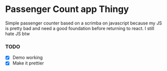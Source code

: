 # Passenger Count app Thingy

Simple passenger counter based on a scrimba on javascript because my JS is pretty bad and need a good foundation before returning to react. I still hate JS btw

### TODO

- [x] Demo working
- [x] Make it prettier
